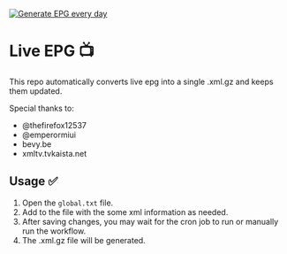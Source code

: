[![Generate EPG every day](https://github.com/didikc/EPG/actions/workflows/main.yml/badge.svg)](https://github.com/didikc/EPG/actions/workflows/main.yml)

# Live EPG 📺
This repo automatically converts live epg into a single .xml.gz and keeps them updated. 

Special thanks to:
- @thefirefox12537
- @emperormiui
- bevy.be
- xmltv.tvkaista.net

## Usage ✅
1. Open the `global.txt` file.
2. Add to the file with the some xml information as needed.
3. After saving changes, you may wait for the cron job to run or manually run the workflow.
4. The .xml.gz file will be generated.
